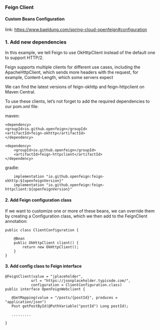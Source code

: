 ### Feign Client

#### Custom Beans Configuration

link: https://www.baeldung.com/spring-cloud-openfeign#configuration

### 1. Add new dependencies

In this example, we tell Feign to use OkHttpClient instead of the default one to support HTTP/2.

Feign supports multiple clients for different use cases, including the ApacheHttpClient, which sends more headers with
the request, for example, Content-Length, which some servers expect

We can find the latest versions of feign-okhttp and feign-httpclient on Maven Central.

To use these clients, let’s not forget to add the required dependencies to our pom.xml file:

maven:

```
<dependency>
<groupId>io.github.openfeign</groupId>
<artifactId>feign-okhttp</artifactId>
</dependency>

<dependency>
    <groupId>io.github.openfeign</groupId>
    <artifactId>feign-httpclient</artifactId>
</dependency>
```

gradle:

```
    implementation "io.github.openfeign:feign-okhttp:${openfeignVersion}"
    implementation "io.github.openfeign:feign-httpclient:${openfeignVersion}"
```

#### 2. Add Feign configuration class

If we want to customize one or more of these beans, we can override them by creating a Configuration class,
which we then add to the FeignClient annotation:

```
public class ClientConfiguration {

    @Bean
    public OkHttpClient client() {
        return new OkHttpClient();
    }
}
```

#### 3. Add config class to Feign interface

```
@FeignClient(value = "jplaceholder", 
            url = "https://jsonplaceholder.typicode.com/",
            configuration = ClientConfiguration.class)
public interface OpenFeignWebclient {
   
   @GetMapping(value = "/posts/{postId}", produces = "application/json")
   Post getPostById(@PathVariable("postId") Long postId);

   .........
   
}  
```
